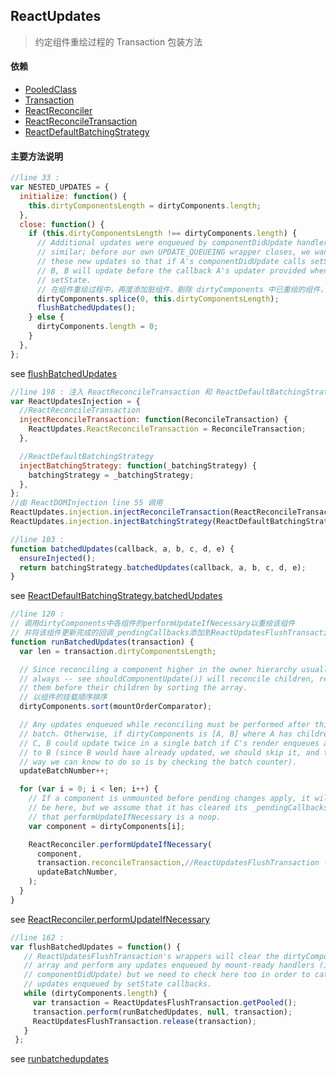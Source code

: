 ## <span id="reactupdates">ReactUpdates</span>
> 约定组件重绘过程的 Transaction 包装方法

#### 依赖
* [PooledClass](#pooledclass)
* [Transaction](#transaction)
* [ReactReconciler](#reactreconciler)
* [ReactReconcileTransaction](#reactreconciletransaction)
* [ReactDefaultBatchingStrategy](#reactdefaultbatchingstrategy)
#### 主要方法说明
```javascript
//line 33 :
var NESTED_UPDATES = {
  initialize: function() {
    this.dirtyComponentsLength = dirtyComponents.length;
  },
  close: function() {
    if (this.dirtyComponentsLength !== dirtyComponents.length) {
      // Additional updates were enqueued by componentDidUpdate handlers or
      // similar; before our own UPDATE_QUEUEING wrapper closes, we want to run
      // these new updates so that if A's componentDidUpdate calls setState on
      // B, B will update before the callback A's updater provided when calling
      // setState.
      // 在组件重绘过程中，再度添加脏组件，剔除 dirtyComponents 中已重绘的组件，调用 flushBatchedUpdates 重绘新添加的脏组件
      dirtyComponents.splice(0, this.dirtyComponentsLength);
      flushBatchedUpdates();
    } else {
      dirtyComponents.length = 0;
    }
  },
};
```
see [flushBatchedUpdates](#code_flushbatchedupdates)
```javascript
//line 198 : 注入 ReactReconcileTransaction 和 ReactDefaultBatchingStrategy
var ReactUpdatesInjection = {
  //ReactReconcileTransaction
  injectReconcileTransaction: function(ReconcileTransaction) {
    ReactUpdates.ReactReconcileTransaction = ReconcileTransaction;
  },

  //ReactDefaultBatchingStrategy
  injectBatchingStrategy: function(_batchingStrategy) {
    batchingStrategy = _batchingStrategy;
  },
};
//由 ReactDOMInjection line 55 调用
ReactUpdates.injection.injectReconcileTransaction(ReactReconcileTransaction);
ReactUpdates.injection.injectBatchingStrategy(ReactDefaultBatchingStrategy);
```
```javascript
//line 103 :
function batchedUpdates(callback, a, b, c, d, e) {
  ensureInjected();
  return batchingStrategy.batchedUpdates(callback, a, b, c, d, e);
}
```
see [ReactDefaultBatchingStrategy.batchedUpdates](#code_reactdefaultbatchingstrategy)

<span id="code_runbatchedupdates"></span>
```javascript
//line 120 :
// 调用dirtyComponents中各组件的performUpdateIfNecessary以重绘该组件
// 并将该组件更新完成的回调_pendingCallbacks添加到ReactUpdatesFlushTransaction后置钩子中
function runBatchedUpdates(transaction) {
  var len = transaction.dirtyComponentsLength;

  // Since reconciling a component higher in the owner hierarchy usually (not
  // always -- see shouldComponentUpdate()) will reconcile children, reconcile
  // them before their children by sorting the array.
  // 以组件的挂载顺序排序
  dirtyComponents.sort(mountOrderComparator);

  // Any updates enqueued while reconciling must be performed after this entire
  // batch. Otherwise, if dirtyComponents is [A, B] where A has children B and
  // C, B could update twice in a single batch if C's render enqueues an update
  // to B (since B would have already updated, we should skip it, and the only
  // way we can know to do so is by checking the batch counter).
  updateBatchNumber++;

  for (var i = 0; i < len; i++) {
    // If a component is unmounted before pending changes apply, it will still
    // be here, but we assume that it has cleared its _pendingCallbacks and
    // that performUpdateIfNecessary is a noop.
    var component = dirtyComponents[i];

    ReactReconciler.performUpdateIfNecessary(
      component,
      transaction.reconcileTransaction,//ReactUpdatesFlushTransaction ->
      updateBatchNumber,
    );
  }
}
```
see [ReactReconciler.performUpdateIfNecessary](#code_performupdateifnecessary)

<span id="code_flushbatchedupdates"></span>
```javascript
//line 162 :
var flushBatchedUpdates = function() {
   // ReactUpdatesFlushTransaction's wrappers will clear the dirtyComponents
   // array and perform any updates enqueued by mount-ready handlers (i.e.,
   // componentDidUpdate) but we need to check here too in order to catch
   // updates enqueued by setState callbacks.
   while (dirtyComponents.length) {
     var transaction = ReactUpdatesFlushTransaction.getPooled();
     transaction.perform(runBatchedUpdates, null, transaction);
     ReactUpdatesFlushTransaction.release(transaction);
   }
 };
```
see [runbatchedupdates](#code_runbatchedupdates)
